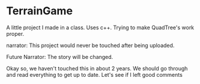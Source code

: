 # TerrainGame
A little project I made in a class. Uses c++. Trying to make QuadTree's work proper. 

narrator: This project would never be touched after being uploaded. 

Future Narrator: The story will be changed. 

Okay so, we haven't touched this in about 2 years. We should go through and read everything to get up to date. 
Let's see if I left good comments 